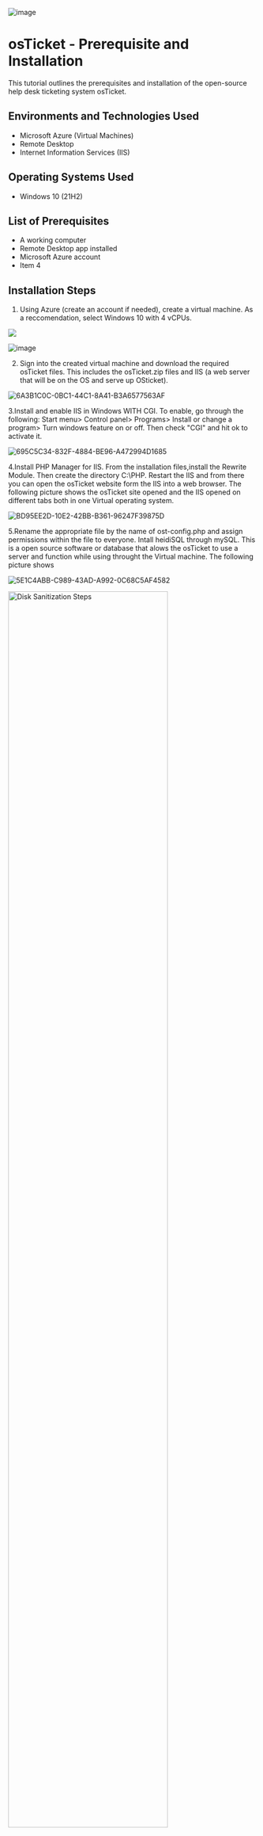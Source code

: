 
![image](https://github.com/user-attachments/assets/9f67f734-c4aa-48f2-b351-e527d95f7a92)



<h1>osTicket - Prerequisite and Installation</h1>
This tutorial outlines the prerequisites and installation of the open-source help desk ticketing system osTicket.<br />


<h2>Environments and Technologies Used</h2>

- Microsoft Azure (Virtual Machines)
- Remote Desktop
- Internet Information Services (IIS)

<h2>Operating Systems Used </h2>

- Windows 10</b> (21H2)

<h2>List of Prerequisites</h2>

- A working computer
- Remote Desktop app installed
- Microsoft Azure account
- Item 4

<h2>Installation Steps</h2>

1. Using Azure (create an account if needed), create a virtual machine. As a reccomendation, select Windows 10 with 4 vCPUs.
<img src="[A9276982-8A6C-4123-B87A-A72354995706_1_105_c](https://github.com/user-attachments/assets/2c0759c3-d7f0-425a-8f53-a6b6d530b4ac)" >

![image](https://github.com/user-attachments/assets/1ce8a430-56a3-41a3-a6cf-51b104a7c0e7)



2. Sign into the created virtual machine and download the required osTicket files. This includes the osTicket.zip files and IIS (a web server that will be on the OS and serve up OSticket).


![6A3B1C0C-0BC1-44C1-8A41-B3A6577563AF](https://github.com/user-attachments/assets/2d804f18-dae4-4c78-9417-baceb4f8136b)




3.Install and enable IIS in Windows WITH CGI. To enable, go through the following: Start menu> Control panel> Programs> Install or change a program> Turn windows feature on or off. Then check "CGI" and hit ok to activate it.

![695C5C34-832F-4884-BE96-A472994D1685](https://github.com/user-attachments/assets/49d58122-f214-4042-9d8f-c4012dec29f6)



4.Install PHP Manager for IIS. From the installation files,install the Rewrite Module. Then create the directory C:\PHP. Restart the IIS and from there you can open the osTicket website form the IIS into a web browser. The following picture shows the osTicket site opened and the IIS opened on different tabs both in one Virtual operating system.


![BD95EE2D-10E2-42BB-B361-96247F39875D](https://github.com/user-attachments/assets/e276c198-b520-41f4-b4a4-6ef2b0df9b83)


5.Rename the appropriate file by the name of ost-config.php and assign permissions within the file to everyone. Intall heidiSQL through mySQL. This is a open source software or database that alows the osTicket to use a server and function while using throught the Virtual machine. The following picture shows 

![5E1C4ABB-C989-43AD-A992-0C68C5AF4582](https://github.com/user-attachments/assets/b2cf47b5-125b-48fd-8718-65f174a5aa20)


<p>

<img src="https://i.imgur.com/DJmEXEB.png" height="80%" width="80%" alt="Disk Sanitization Steps"/>
</p>
<p>
Lorem ipsum dolor sit amet, consectetur adipiscing elit, sed do eiusmod tempor incididunt ut labore et dolore magna aliqua. Ut enim ad minim veniam, quis nostrud exercitation ullamco laboris nisi ut aliquip ex ea commodo consequat. Duis aute irure dolor in reprehenderit in voluptate velit esse cillum dolore eu fugiat nulla pariatur.
</p>
<br />

<p>
<img src="https://i.imgur.com/DJmEXEB.png" height="80%" width="80%" alt="Disk Sanitization Steps"/>
</p>
<p>
Lorem ipsum dolor sit amet, consectetur adipiscing elit, sed do eiusmod tempor incididunt ut labore et dolore magna aliqua. Ut enim ad minim veniam, quis nostrud exercitation ullamco laboris nisi ut aliquip ex ea commodo consequat. Duis aute irure dolor in reprehenderit in voluptate velit esse cillum dolore eu fugiat nulla pariatur.
</p>
<br />
